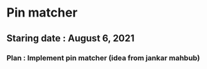 # Pin matcher

## Staring date : August 6, 2021
### Plan : Implement pin matcher (idea from jankar mahbub)
